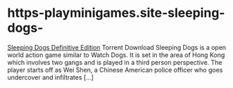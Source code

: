 # https-playminigames.site-sleeping-dogs-
[Sleeping Dogs Definitive Edition](https://playminigames.site/sleeping-dogs/) Torrent Download Sleeping Dogs is a open world action game similar to Watch Dogs. It is set in the area of Hong Kong which involves two gangs and is played in a third person perspective. The player starts off as Wei Shen, a Chinese American police officer who goes undercover and infiltrates […]

